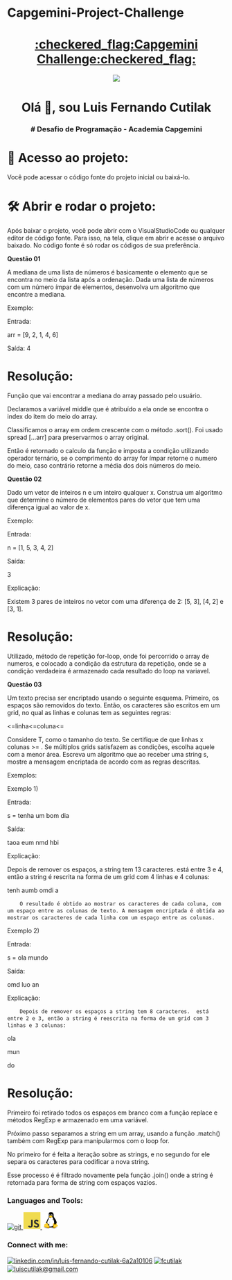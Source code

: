 # Capgemini-Project-Challenge
<h1 align="center">
    <a href="https://pt-br.reactjs.org/">:checkered_flag:Capgemini Challenge:checkered_flag:</a>
</h1>
<p align="center">
<img src="http://img.shields.io/static/v1?label=STATUS&message=%20FINISHED&color=GREEN&style=for-the-badge"/>
</p>

<h1 align="center">Olá 👋, sou Luis Fernando Cutilak</h1>
<h3 align="center"># Desafio de Programação - Academia Capgemini</h3>

# 📂 Acesso ao projeto:

Você pode acessar o código fonte do projeto inicial ou baixá-lo.


# 🛠️ Abrir e rodar o projeto:

Após baixar o projeto, você pode abrir com o VisualStudioCode ou qualquer editor de código fonte. Para isso, na tela, clique em abrir e acesse o arquivo baixado.
No código fonte é só rodar os códigos de sua preferência.



<p> <strong>Questão 01</strong> <p>

A mediana de uma lista de números é basicamente o elemento que se encontra no meio da lista após a ordenação. Dada uma lista de números com um número ímpar de elementos, desenvolva um algoritmo que encontre a mediana.

Exemplo:

Entrada:

arr = [9, 2, 1, 4, 6]

Saída:
4

# Resolução:

 Função que vai encontrar a mediana do array passado pelo usuário.

 Declaramos a variável middle que é atribuído a ela onde se encontra o index do item do meio do array. 

 Classificamos o array em ordem crescente com o método .sort(). Foi usado spread [...arr] para preservarmos o array original.

 Então é retornado o calculo da função e  imposta a condição utilizando operador ternário, se o comprimento do array for ímpar retorne o numero do meio, caso contrário retorne a média dos dois números do meio. 

<strong> Questão 02 </strong>
               
Dado um vetor de inteiros n e um inteiro qualquer x. Construa um algoritmo que determine o número de elementos pares do vetor que tem uma diferença igual ao valor de x.

Exemplo:

Entrada:

n = [1, 5, 3, 4, 2]


Saída:

3


Explicação:

Existem 3 pares de inteiros no vetor com uma diferença de 2: [5, 3], [4, 2] e [3, 1].

# Resolução:
Utilizado, método de repetição for-loop, onde foi percorrido o array de numeros, e colocado a condição da estrutura da repetição, onde se a condição verdadeira é armazenado cada resultado do loop na variavel.

<strong> Questão 03 </strong>

Um texto precisa ser encriptado usando o seguinte esquema. Primeiro, os espaços são removidos do texto. Então, os caracteres são escritos em um grid, no qual as linhas e colunas tem as seguintes regras:

<=linha<=coluna<=

Considere T, como o tamanho do texto.
Se certifique de que linhas x colunas >= .
Se múltiplos grids satisfazem as condições, escolha aquele com a menor área.
Escreva um algoritmo que ao receber uma string s, mostre a mensagem encriptada de acordo com as regras descritas.

Exemplos:


Exemplo 1)

Entrada:

s = tenha um bom dia


Saída:

taoa eum nmd hbi


Explicação:

Depois de remover os espaços, a string tem 13 caracteres.  está entre 3 e 4, então a string é rescrita na forma de um grid com 4 linhas e 4 colunas:

tenh
aumb
omdi
a

        O resultado é obtido ao mostrar os caracteres de cada coluna, com um espaço entre as colunas de texto. A mensagem encriptada é obtida ao mostrar os caracteres de cada linha com um espaço entre as colunas.


Exemplo 2)

Entrada:

s = ola mundo


Saída:

omd luo an


Explicação:

        Depois de remover os espaços a string tem 8 caracteres.  está entre 2 e 3, então a string é reescrita na forma de um grid com 3 linhas e 3 colunas:

ola

mun

do


# Resolução:
 Primeiro foi retirado todos os espaços em branco com a função replace e métodos RegExp e armazenado em uma variável.
 
 Próximo passo separamos a string em um array, usando a função .match() também com RegExp para manipularmos com o loop for.
 
 No primeiro for é feita  a iteração sobre as strings, e no segundo for ele separa os caracteres para codificar a nova string.
 
 Esse processo é é filtrado novamente pela função .join() onde a string é retornada para forma de string com espaços vazios.



<h3 align="left">Languages and Tools:</h3>
<p align="left"> <a href="https://git-scm.com/" target="_blank" rel="noreferrer"> <img src="https://www.vectorlogo.zone/logos/git-scm/git-scm-icon.svg" alt="git" width="40" height="40"/> </a> <a href="https://developer.mozilla.org/en-US/docs/Web/JavaScript" target="_blank" rel="noreferrer"> <img src="https://raw.githubusercontent.com/devicons/devicon/master/icons/javascript/javascript-original.svg" alt="javascript" width="40" height="40"/> </a> <a href="https://www.linux.org/" target="_blank" rel="noreferrer"> <img src="https://raw.githubusercontent.com/devicons/devicon/master/icons/linux/linux-original.svg" alt="linux" width="40" height="40"/> </a> </p>


<h3 align="left">Connect with me:</h3>
<p align="left">
<a href="https://linkedin.com/in/linkedin.com/in/luis-fernando-cutilak-6a2a10106" target="blank"><img align="center" src="https://raw.githubusercontent.com/rahuldkjain/github-profile-readme-generator/master/src/images/icons/Social/linked-in-alt.svg" alt="linkedin.com/in/luis-fernando-cutilak-6a2a10106" height="30" width="40" /></a>
<a href="https://instagram.com/fcutilak" target="blank"><img align="center" src="https://raw.githubusercontent.com/rahuldkjain/github-profile-readme-generator/master/src/images/icons/Social/instagram.svg" alt="fcutilak" height="30" width="40" /></a>
<a href="https://www.hackerrank.com/luiscutilak@gmail.com" target="blank"><img align="center" src="https://raw.githubusercontent.com/rahuldkjain/github-profile-readme-generator/master/src/images/icons/Social/hackerrank.svg" alt="luiscutilak@gmail.com" height="30" width="40" /></a>
</p>

